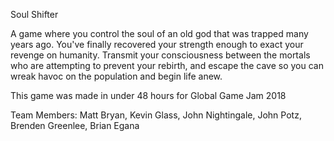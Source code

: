 Soul Shifter

A game where you control the soul of an old god that was trapped many years ago. You've finally recovered your strength enough to exact your revenge on humanity. Transmit your consciousness between the mortals who are attempting to prevent your rebirth, and escape the cave so you can wreak havoc on the population and begin life anew.

This game was made in under 48 hours for Global Game Jam 2018

Team Members:
	Matt Bryan, Kevin Glass, John Nightingale, John Potz, Brenden Greenlee, Brian Egana

